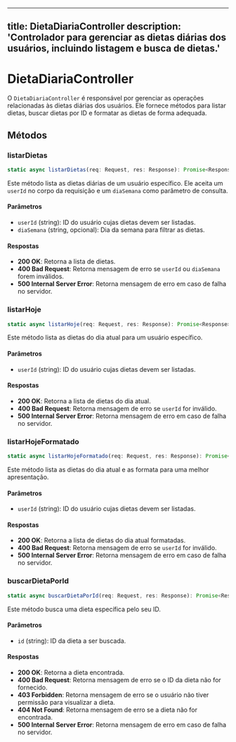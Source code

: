 
---
title: DietaDiariaController
description: 'Controlador para gerenciar as dietas diárias dos usuários, incluindo listagem e busca de dietas.'
---

# DietaDiariaController

O `DietaDiariaController` é responsável por gerenciar as operações relacionadas às dietas diárias dos usuários. Ele fornece métodos para listar dietas, buscar dietas por ID e formatar as dietas de forma adequada.

## Métodos

### listarDietas

```typescript
static async listarDietas(req: Request, res: Response): Promise<Response>
```

Este método lista as dietas diárias de um usuário específico. Ele aceita um `userId` no corpo da requisição e um `diaSemana` como parâmetro de consulta.

#### Parâmetros

- `userId` (string): ID do usuário cujas dietas devem ser listadas.
- `diaSemana` (string, opcional): Dia da semana para filtrar as dietas.

#### Respostas

- **200 OK**: Retorna a lista de dietas.
- **400 Bad Request**: Retorna mensagem de erro se `userId` ou `diaSemana` forem inválidos.
- **500 Internal Server Error**: Retorna mensagem de erro em caso de falha no servidor.

### listarHoje

```typescript
static async listarHoje(req: Request, res: Response): Promise<Response>
```

Este método lista as dietas do dia atual para um usuário específico.

#### Parâmetros

- `userId` (string): ID do usuário cujas dietas devem ser listadas.

#### Respostas

- **200 OK**: Retorna a lista de dietas do dia atual.
- **400 Bad Request**: Retorna mensagem de erro se `userId` for inválido.
- **500 Internal Server Error**: Retorna mensagem de erro em caso de falha no servidor.

### listarHojeFormatado

```typescript
static async listarHojeFormatado(req: Request, res: Response): Promise<Response>
```

Este método lista as dietas do dia atual e as formata para uma melhor apresentação.

#### Parâmetros

- `userId` (string): ID do usuário cujas dietas devem ser listadas.

#### Respostas

- **200 OK**: Retorna a lista de dietas do dia atual formatadas.
- **400 Bad Request**: Retorna mensagem de erro se `userId` for inválido.
- **500 Internal Server Error**: Retorna mensagem de erro em caso de falha no servidor.

### buscarDietaPorId

```typescript
static async buscarDietaPorId(req: Request, res: Response): Promise<Response>
```

Este método busca uma dieta específica pelo seu ID.

#### Parâmetros

- `id` (string): ID da dieta a ser buscada.

#### Respostas

- **200 OK**: Retorna a dieta encontrada.
- **400 Bad Request**: Retorna mensagem de erro se o ID da dieta não for fornecido.
- **403 Forbidden**: Retorna mensagem de erro se o usuário não tiver permissão para visualizar a dieta.
- **404 Not Found**: Retorna mensagem de erro se a dieta não for encontrada.
- **500 Internal Server Error**: Retorna mensagem de erro em caso de falha no servidor.
